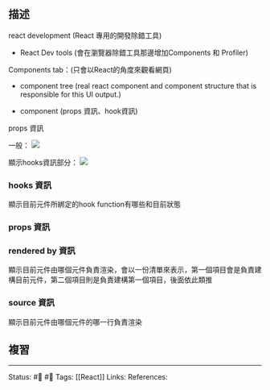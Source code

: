 ## 描述


react development (React 專用的開發除錯工具)

- React Dev tools (會在瀏覽器除錯工具那邊增加Components 和 Profiler)

  

Components tab：(只會以React的角度來觀看網頁)

- component tree (real react component and component structure that is responsible for this UI output.)

- component (props 資訊、hook資訊)

props 資訊

一般：
![](https://res.cloudinary.com/dqfxgtyoi/image/upload/v1662310818/blog/react/debug/component-info1_e9ywbc.png)

顯示hooks資訊部分：
![](https://res.cloudinary.com/dqfxgtyoi/image/upload/v1662310818/blog/react/debug/component-info2_iinenk.png)

### hooks 資訊
顯示目前元件所綁定的hook function有哪些和目前狀態

### props 資訊


### rendered by 資訊
顯示目前元件由哪個元件負責渲染，會以一份清單來表示，第一個項目會是負責建構目前元件，第二個項目則是負責建構第一個項目，後面依此類推

### source 資訊
顯示目前元件由哪個元件的哪一行負責渲染

## 複習

---
Status: #🌱 #📓 
Tags:
[[React]]
Links:
References: